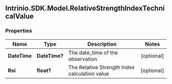 ## Intrinio.SDK.Model.RelativeStrengthIndexTechnicalValue
### Properties

Name | Type | Description | Notes
------------ | ------------- | ------------- | -------------
**DateTime** | **DateTime?** | The date_time of the observation | [optional] 
**Rsi** | **float?** | The Relative Strength Index calculation value | [optional] 

